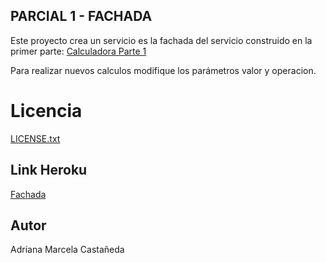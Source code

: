 ## PARCIAL 1 - FACHADA

Este proyecto crea un servicio es la fachada del servicio construido en la primer parte:
[Calculadora Parte 1](https://calculadora-parte1.herokuapp.com/cal?valor=2&operacion=tan)

Para realizar nuevos calculos modifique los parámetros valor y operacion.


# Licencia

[LICENSE.txt](LICENSE.txt)


## Link Heroku

[Fachada](https://fachada-calculadora.herokuapp.com/facadetrig?valor=0&operacion=tan)


## Autor

Adriana Marcela Castañeda



